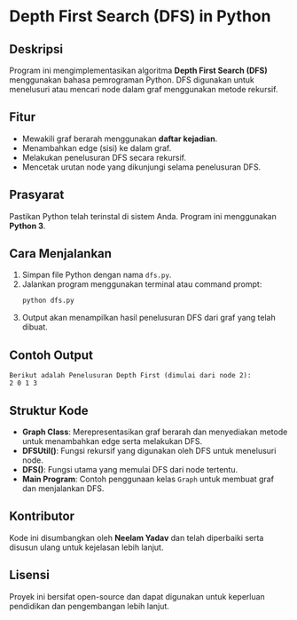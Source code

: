 # Depth First Search (DFS) in Python

## Deskripsi
Program ini mengimplementasikan algoritma **Depth First Search (DFS)** menggunakan bahasa pemrograman Python. DFS digunakan untuk menelusuri atau mencari node dalam graf menggunakan metode rekursif.

## Fitur
- Mewakili graf berarah menggunakan **daftar kejadian**.
- Menambahkan edge (sisi) ke dalam graf.
- Melakukan penelusuran DFS secara rekursif.
- Mencetak urutan node yang dikunjungi selama penelusuran DFS.

## Prasyarat
Pastikan Python telah terinstal di sistem Anda. Program ini menggunakan **Python 3**.

## Cara Menjalankan
1. Simpan file Python dengan nama `dfs.py`.
2. Jalankan program menggunakan terminal atau command prompt:
   ```sh
   python dfs.py
   ```
3. Output akan menampilkan hasil penelusuran DFS dari graf yang telah dibuat.

## Contoh Output
```
Berikut adalah Penelusuran Depth First (dimulai dari node 2):
2 0 1 3
```

## Struktur Kode
- **Graph Class**: Merepresentasikan graf berarah dan menyediakan metode untuk menambahkan edge serta melakukan DFS.
- **DFSUtil()**: Fungsi rekursif yang digunakan oleh DFS untuk menelusuri node.
- **DFS()**: Fungsi utama yang memulai DFS dari node tertentu.
- **Main Program**: Contoh penggunaan kelas `Graph` untuk membuat graf dan menjalankan DFS.

## Kontributor
Kode ini disumbangkan oleh **Neelam Yadav** dan telah diperbaiki serta disusun ulang untuk kejelasan lebih lanjut.

## Lisensi
Proyek ini bersifat open-source dan dapat digunakan untuk keperluan pendidikan dan pengembangan lebih lanjut.
